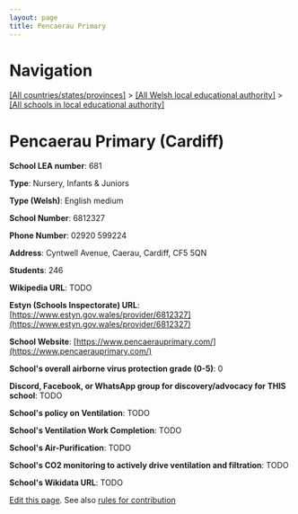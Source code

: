 ```yaml
---
layout: page
title: Pencaerau Primary
---
```

# Navigation

[[All countries/states/provinces]](../../..) > [[All Welsh local educational authority]](../..) > [[All schools in local educational authority]](..)

# Pencaerau Primary (Cardiff)

**School LEA number**: 681

**Type**: Nursery, Infants & Juniors

**Type (Welsh)**: English medium

**School Number**: 6812327

**Phone Number**: 02920 599224

**Address**: Cyntwell Avenue, Caerau, Cardiff, CF5 5QN

**Students**: 246

**Wikipedia URL**: TODO

**Estyn (Schools Inspectorate) URL**: [https://www.estyn.gov.wales/provider/6812327](https://www.estyn.gov.wales/provider/6812327)

**School Website**: [https://www.pencaerauprimary.com/](https://www.pencaerauprimary.com/)

**School's overall airborne virus protection grade (0-5)**: 0

**Discord, Facebook, or WhatsApp group for discovery/advocacy for THIS school**: TODO

**School's policy on Ventilation**: TODO

**School's Ventilation Work Completion**: TODO

**School's Air-Purification**: TODO

**School's CO2 monitoring to actively drive ventilation and filtration**: TODO

**School's Wikidata URL**: TODO




[Edit this page](https://github.com/VentilationProject/Wales/edit/prif/./Cardiff/Pencaerau_Primary.md). See also [rules for contribution](../../../contribution-rules/)